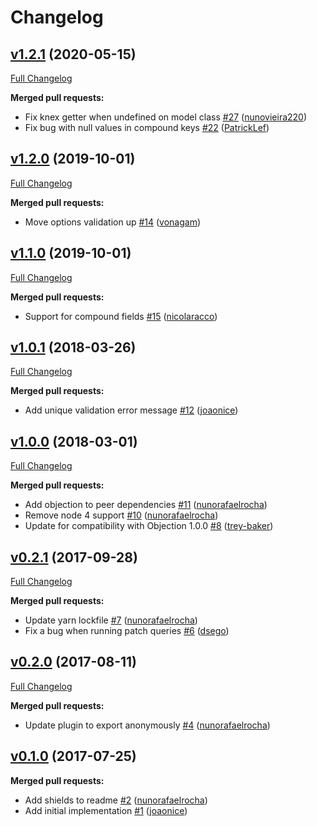 # Changelog

## [v1.2.1](https://github.com/seegno/objection-unique/tree/v1.2.1) (2020-05-15)
[Full Changelog](https://github.com/seegno/objection-unique/compare/v1.2.0...v1.2.1)

**Merged pull requests:**

- Fix knex getter when undefined on model class [\#27](https://github.com/seegno/objection-unique/pull/27) ([nunovieira220](https://github.com/nunovieira220))
- Fix bug with null values in compound keys [\#22](https://github.com/seegno/objection-unique/pull/22) ([PatrickLef](https://github.com/PatrickLef))

## [v1.2.0](https://github.com/seegno/objection-unique/tree/v1.2.0) (2019-10-01)
[Full Changelog](https://github.com/seegno/objection-unique/compare/v1.1.0...v1.2.0)

**Merged pull requests:**

- Move options validation up [\#14](https://github.com/seegno/objection-unique/pull/14) ([vonagam](https://github.com/vonagam))

## [v1.1.0](https://github.com/seegno/objection-unique/tree/v1.1.0) (2019-10-01)
[Full Changelog](https://github.com/seegno/objection-unique/compare/v1.0.1...v1.1.0)

**Merged pull requests:**

- Support for compound fields [\#15](https://github.com/seegno/objection-unique/pull/15) ([nicolaracco](https://github.com/nicolaracco))

## [v1.0.1](https://github.com/seegno/objection-unique/tree/v1.0.1) (2018-03-26)
[Full Changelog](https://github.com/seegno/objection-unique/compare/v1.0.0...v1.0.1)

**Merged pull requests:**

- Add unique validation error message [\#12](https://github.com/seegno/objection-unique/pull/12) ([joaonice](https://github.com/joaonice))

## [v1.0.0](https://github.com/seegno/objection-unique/tree/v1.0.0) (2018-03-01)
[Full Changelog](https://github.com/seegno/objection-unique/compare/v0.2.1...v1.0.0)

**Merged pull requests:**

- Add objection to peer dependencies [\#11](https://github.com/seegno/objection-unique/pull/11) ([nunorafaelrocha](https://github.com/nunorafaelrocha))
- Remove node 4 support [\#10](https://github.com/seegno/objection-unique/pull/10) ([nunorafaelrocha](https://github.com/nunorafaelrocha))
- Update for compatibility with Objection 1.0.0 [\#8](https://github.com/seegno/objection-unique/pull/8) ([trey-baker](https://github.com/trey-baker))

## [v0.2.1](https://github.com/seegno/objection-unique/tree/v0.2.1) (2017-09-28)
[Full Changelog](https://github.com/seegno/objection-unique/compare/v0.2.0...v0.2.1)

**Merged pull requests:**

- Update yarn lockfile [\#7](https://github.com/seegno/objection-unique/pull/7) ([nunorafaelrocha](https://github.com/nunorafaelrocha))
- Fix a bug when running patch queries [\#6](https://github.com/seegno/objection-unique/pull/6) ([dsego](https://github.com/dsego))

## [v0.2.0](https://github.com/seegno/objection-unique/tree/v0.2.0) (2017-08-11)
[Full Changelog](https://github.com/seegno/objection-unique/compare/v0.1.0...v0.2.0)

**Merged pull requests:**

- Update plugin to export anonymously [\#4](https://github.com/seegno/objection-unique/pull/4) ([nunorafaelrocha](https://github.com/nunorafaelrocha))

## [v0.1.0](https://github.com/seegno/objection-unique/tree/v0.1.0) (2017-07-25)
**Merged pull requests:**

- Add shields to readme [\#2](https://github.com/seegno/objection-unique/pull/2) ([nunorafaelrocha](https://github.com/nunorafaelrocha))
- Add initial implementation [\#1](https://github.com/seegno/objection-unique/pull/1) ([joaonice](https://github.com/joaonice))
